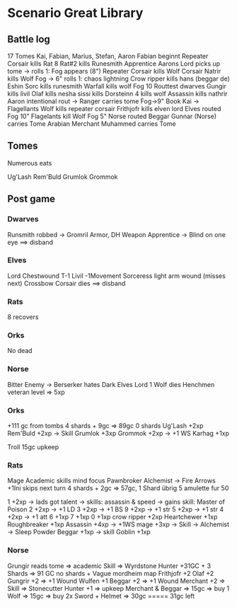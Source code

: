 # Scenario Great Library

## Battle log

17 Tomes
Kai, Fabian, Marius, Stefan, Aaron
Fabian beginnt
Repeater Corsair kills Rat 8
Rat#2 kills Runesmith Apprentice 
Aarons Lord picks up tome 
-> rolls 1: Fog appears (8")
Repeater Corsair kills Wolf 
Corsair Natrir kills Wolf
Fog -> 6"
rolls 1: chaos lightning
Crow ripper kills hans (beggar de)
Eshin Sorc kills runesmith
Warfall kills wolf
Fog 10
Routtest dwarves 
Gungir kills livil
Olaf kills nesha
sissi kills Dorsteinn
4 kills wolf
Assassin kills nathrir
Aaron intentional rout -> Ranger carries tome
Fog->9"
Book Kai -> Flagellants
Wolf kills repeater corsair
Frithjofr kills elven lord
Elves routed
Fog 10"
Flagelants kill Wolf
Fog 5"
Norse routed
Beggar Gunnar (Norse) carries Tome
Arabian Merchant Muhammed carries Tome

## Tomes
Numerous eats

Ug'Lash 
Rem'Buld
Grumlok
Grommok

## Post game

### Dwarves
Runsmith robbed -> Gromril Armor, DH Weapon
Apprentice -> Blind on one eye
==> disband

### Elves
Lord Chestwound T-1
Livil -1Movement
Sorceress light arm wound (misses next)
Crossbow Corsair dies
==> disband

### Rats
8 recovers

### Orks
No dead

### Norse
Bitter Enemy -> Berserker hates Dark Elves Lord
1 Wolf dies
Henchmen veteran level => 5xp

### Orks
+111 gc from tombs
4 shards + 9gc => 89gc 0 shards
Ug'Lash +2xp
Rem'Buld +2xp -> Skill
Grumlok +3xp
Grommok +2xp -> +1 WS
Karhag +1xp

Troll 15gc upkeep

### Rats
Mage Academic skills 
mind focus
Pawnbroker
Alchemist -> Fire Arrows
+1Ini
skips next turn
4 shards + 2gc => 57gc, 1 Shard übrig
5 amulette fur 50

1 +2xp -> lads got talent -> skills: assassin & speed -> gains skill: Master of Poison
2 +2xp -> +1 LD
3 +2xp -> +1 BS
9 +2xp -> +1 str
5 +2xp -> +1 str
4 +2xp -> +1 att
6 +1xp
7 +1xp
0 +1xp
crow ripper +2xp
Heartchewer +1xp
Roughbreaker +1xp
Assassin +4xp -> +1WS
mage +3xp -> Skill -> Alchemist -> Sleep Powder
Beggar +1xp -> skill
Goblin +1xp

### Norse
Grungir reads tome => academic Skill => Wyrdstone Hunter 
+31GC + 3 Shards => 91 GC no shards + Vague mordheim map
Frithjofr +2
Olaf +2
Gungrir +2 => +1 Wound
Wulfen +1
Beggar +2 => +1 Wound
Merchant +2 => Skill => Stonecutter 
Hunter +1
=> upkeep Merchant & Beggar => 15gc
=> buy 1 Wolf => 15gc
=> buy 2x Sword + Helmet => 30gc
===== 31gc left

